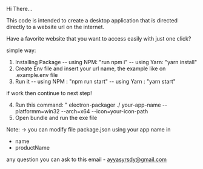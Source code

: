 Hi There...

This code is intended to create a desktop application that is directed directly to a website url on the internet.

Have a favorite website that you want to access easily with just one click?

simple way:

1. Installing Package
-- using NPM: "run npm i"
-- using Yarn: "yarn install"
2. Create Env file and insert your url name, the example like on .example.env file
3. Run it
-- using NPM : "npm run start"
-- using Yarn : "yarn start"

if work then continue to next step!

4. Run this command: " electron-packager ./ your-app-name --platformm=win32 --arch=x64 --icon=your-icon-path
5. Open bundle and run the exe file

Note:
-> you can modify file package.json using your app name in
- name
- productName

any question you can ask to this email - ayyasyrsdy@gmail.com
